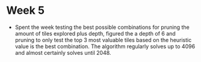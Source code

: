 # Week 5

- Spent the week testing the best possible combinations for pruning the amount of tiles explored plus depth, figured the a depth of 6 and pruning to only test the top 3 most valuable tiles based on the heuristic value is the best combination. The algorithm regularly solves up to 4096 and almost certainly solves until 2048.